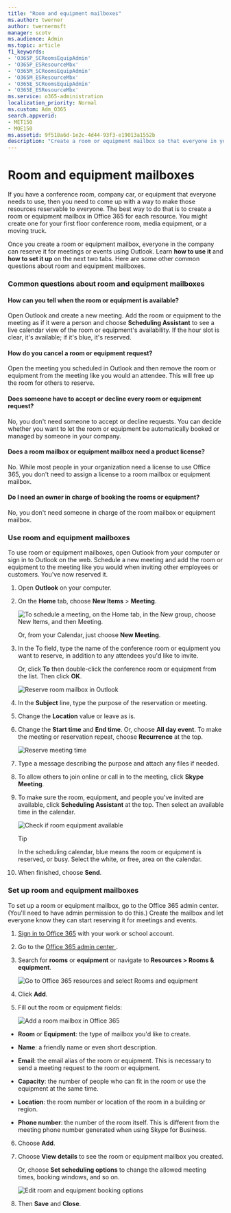 ```yaml
---
title: "Room and equipment mailboxes"
ms.author: twerner
author: twernermsft
manager: scotv
ms.audience: Admin
ms.topic: article
f1_keywords:
- 'O365P_SCRoomsEquipAdmin'
- 'O365P_ESResourceMbx'
- 'O365M_SCRoomsEquipAdmin'
- 'O365M_ESResourceMbx'
- 'O365E_SCRoomsEquipAdmin'
- 'O365E_ESResourceMbx'
ms.service: o365-administration
localization_priority: Normal
ms.custom: Adm_O365
search.appverid:
- MET150
- MOE150
ms.assetid: 9f518a6d-1e2c-4d44-93f3-e19013a1552b
description: "Create a room or equipment mailbox so that everyone in your organization can reserve it for meetings or events using Outlook. "
---
```


# Room and equipment mailboxes

If you have a conference room, company car, or equipment that everyone needs to use, then you need to come up with a way to make those resources reservable to everyone. The best way to do that is to create a room or equipment mailbox in Office 365 for each resource. You might create one for your first floor conference room, media equipment, or a moving truck.
  
Once you create a room or equipment mailbox, everyone in the company can reserve it for meetings or events using Outlook. Learn **how to use it** and **how to set it up** on the next two tabs. Here are some other common questions about room and equipment mailboxes. 
  
### Common questions about room and equipment mailboxes

#### How can you tell when the room or equipment is available?

Open Outlook and create a new meeting. Add the room or equipment to the meeting as if it were a person and choose **Scheduling Assistant** to see a live calendar view of the room or equipment's availability. If the hour slot is clear, it's available; if it's blue, it's reserved. 
  
#### How do you cancel a room or equipment request?

Open the meeting you scheduled in Outlook and then remove the room or equipment from the meeting like you would an attendee. This will free up the room for others to reserve.
  
#### Does someone have to accept or decline every room or equipment request?

 No, you don't need someone to accept or decline requests. You can decide whether you want to let the room or equipment be automatically booked or managed by someone in your company. 
  
#### Does a room mailbox or equipment mailbox need a product license?

No. While most people in your organization need a license to use Office 365, you don't need to assign a license to a room mailbox or equipment mailbox.
  
#### Do I need an owner in charge of booking the rooms or equipment?

 No, you don't need someone in charge of the room mailbox or equipment mailbox. 
  
### Use room and equipment mailboxes

To use room or equipment mailboxes, open Outlook from your computer or sign in to Outlook on the web. Schedule a new meeting and add the room or equipment to the meeting like you would when inviting other employees or customers. You've now reserved it.
  
1. Open **Outlook** on your computer. 
    
2. On the **Home** tab, choose **New Items** \> **Meeting**.
    
    ![To schedule a meeting, on the Home tab, in the New group, choose New Items, and then Meeting.](../media/ffd575a8-1036-4d67-b839-73941fc60276.png)
  
    Or, from your Calendar, just choose **New Meeting**.
    
3. In the To field, type the name of the conference room or equipment you want to reserve, in addition to any attendees you'd like to invite.
    
    Or, click **To** then double-click the conference room or equipment from the list. Then click **OK**.
    
    ![Reserve room mailbox in Outlook](../media/4588c806-9fb9-46c9-b2d8-34caa943e28e.png)
  
4. In the **Subject** line, type the purpose of the reservation or meeting. 
    
5. Change the **Location** value or leave as is. 
    
6. Change the **Start time** and **End time**. Or, choose **All day event**. To make the meeting or reservation repeat, choose **Recurrence** at the top. 
    
    ![Reserve meeting time](../media/4b72a0a6-4da2-449e-909e-85ea79f78e2c.png)
  
7. Type a message describing the purpose and attach any files if needed.
    
8. To allow others to join online or call in to the meeting, click **Skype Meeting**.
    
9. To make sure the room, equipment, and people you've invited are available, click **Scheduling Assistant** at the top. Then select an available time in the calendar. 
    
    ![Check if room equipment available](../media/eb0097c6-4263-4b63-bfca-f7c03ad99b4f.png)
  
    > [!TIP]
    > In the scheduling calendar, blue means the room or equipment is reserved, or busy. Select the white, or free, area on the calendar. 
  
10. When finished, choose **Send**.
    
### Set up room and equipment mailboxes

To set up a room or equipment mailbox, go to the Office 365 admin center. (You'll need to have admin permission to do this.) Create the mailbox and let everyone know they can start reserving it for meetings and events.
  
1. [Sign in to Office 365](where-to-sign-in.md) with your work or school account. 
    
2. Go to the [ Office 365 admin center ](../admin-overview/about-the-admin-center.md).
    
3. Search for **rooms** or **equipment** or navigate to **Resources \> Rooms &amp; equipment**.
    
    ![Go to Office 365 resources and select Rooms and equipment](../media/7fc34170-5425-468e-9ee9-3a1c5e54923f.png)
  
4. Click **Add**.
    
5. Fill out the room or equipment fields:
    
    ![Add a room mailbox in Office 365](../media/114d49e3-976e-40ef-b0af-2b0f5c85f15e.png)
  
  - **Room** or **Equipment**: the type of mailbox you'd like to create.
    
  - **Name**: a friendly name or even short description.
    
  - **Email**: the email alias of the room or equipment. This is necessary to send a meeting request to the room or equipment.
    
  - **Capacity**: the number of people who can fit in the room or use the equipment at the same time.
    
  - **Location**: the room number or location of the room in a building or region.
    
  - **Phone number**: the number of the room itself. This is different from the meeting phone number generated when using Skype for Business.
    
6. Choose **Add**.
    
7. Choose **View details** to see the room or equipment mailbox you created. 
    
    Or, choose **Set scheduling options** to change the allowed meeting times, booking windows, and so on. 
    
    ![Edit room and equipment booking options](../media/2c28ab2c-5b46-486b-90e6-f248843d0f6c.png)
  
8. Then **Save** and **Close**.
    

